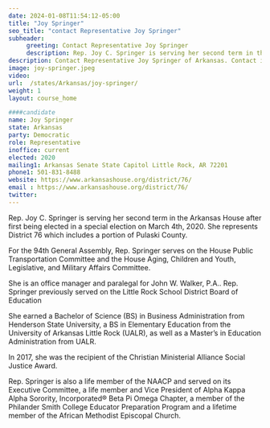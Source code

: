 ```yaml
---
date: 2024-01-08T11:54:12-05:00
title: "Joy Springer"
seo_title: "contact Representative Joy Springer"
subheader:
     greeting: Contact Representative Joy Springer
     description: Rep. Joy C. Springer is serving her second term in the Arkansas House after first being elected in a special election on March 4th, 2020.  She represents District 76 which includes a portion of Pulaski County.
description: Contact Representative Joy Springer of Arkansas. Contact information for Joy Springer includes email address, phone number, and mailing address.
image: joy-springer.jpeg
video:
url:  /states/Arkansas/joy-springer/
weight: 1
layout: course_home

####candidate
name: Joy Springer
state: Arkansas
party: Democratic
role: Representative
inoffice: current
elected: 2020
mailing1: Arkansas Senate State Capitol Little Rock, AR 72201
phone1: 501-831-8488
website: https://www.arkansashouse.org/district/76/
email : https://www.arkansashouse.org/district/76/
twitter:
---
```


Rep. Joy C. Springer is serving her second term in the Arkansas House after first being elected in a special election on March 4th, 2020.  She represents District 76 which includes a portion of Pulaski County.

For the 94th General Assembly, Rep. Springer serves on the House Public Transportation Committee and the House Aging, Children and Youth, Legislative, and Military Affairs Committee.


She is an office manager and paralegal for John W. Walker, P.A.. Rep. Springer previously served on the Little Rock School District Board of Education

She earned a Bachelor of Science (BS) in Business Administration from Henderson State University, a BS in Elementary Education from the University of Arkansas Little Rock (UALR), as well as a Master’s in Education Administration from UALR.

In 2017, she was the recipient of the Christian Ministerial Alliance Social Justice Award.

Rep. Springer is also a life member of the NAACP and served on its Executive Committee, a life member and Vice President of Alpha Kappa Alpha Sorority, Incorporated® Beta Pi Omega Chapter, a member of the Philander Smith College Educator Preparation Program and a lifetime member of the African Methodist Episcopal Church.
